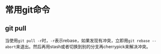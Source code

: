 # 常用git命令

## git pull
当使用```git pull -r```时，```-r```表示rebase，如果发现有冲突，立即用```git rebase --abort```来退出。然后再用stash或者切换到别的分支再cherrypick来解决冲突。